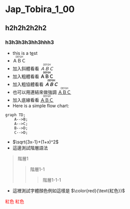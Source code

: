 # Jap_Tobira_1_00
## h2h2h2h2h2
### h3h3h3h3hh3hhh3
- this is a t[e]()st
- <ruby>ＡＢＣ<rp>((</rp><rt>DEFGH</rt><rp>))</rp></ruby>
- 加入斜體看看 _<ruby>ＡＢＣ<rp>((</rp><rt>DEFGH</rt><rp>))</rp></ruby>_
- 加入粗體看看 __<ruby>ＡＢＣ<rp>((</rp><rt>DEFGH</rt><rp>))</rp></ruby>__
- 加入粗協體看看 ___<ruby>ＡＢＣ<rp>((</rp><rt>DEFGH</rt><rp>))</rp></ruby>___
- 也可以用連結來做強調 [<ruby>ＡＢＣ<rp>((</rp><rt>DEFGH</rt><rp>))</rp></ruby>]()
- 加入底線看看 <u><ruby>ＡＢＣ<rp>((</rp><rt>DEFGH</rt><rp>))</rp></ruby></u>
- Here is a simple flow chart:

```mermaid
graph TD;
    A-->B;
    A-->C;
    B-->D;
    C-->D;
```

- $\sqrt{3x-1}+(1+x)^2$
- 這邊測試階層語法
> 階層1
> > 階層1-1
> > > 階層1-1-1

- 這裡測試字體顏色例如這樣是 $\color{red}{\text{紅色}}$

<font color="#FF0000">紅色</font>
<span style="color:red">紅色</span>
